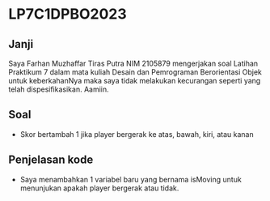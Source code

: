# LP7C1DPBO2023

## Janji
Saya Farhan Muzhaffar Tiras Putra NIM 2105879 mengerjakan soal Latihan Praktikum 7 dalam mata kuliah Desain dan Pemrograman Berorientasi Objek untuk keberkahanNya maka saya tidak melakukan kecurangan seperti yang telah dispesifikasikan. Aamiin.

## Soal
- Skor bertambah 1 jika player bergerak ke atas, bawah, kiri, atau kanan

## Penjelasan kode 
- Saya menambahkan 1 variabel baru yang bernama isMoving untuk menunjukan apakah player bergerak atau tidak.

